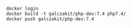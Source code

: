 ```shell script
docker login
docker build -t galczakit/php-dev:7.4 php7.4/
docker push galczakit/php-dev:7.4
```
